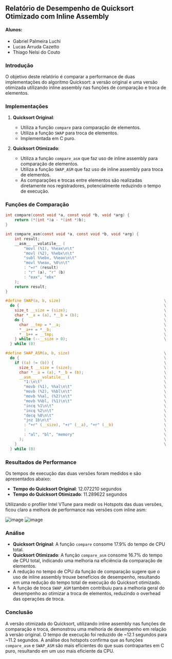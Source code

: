 ## Relatório de Desempenho de Quicksort Otimizado com Inline Assembly

#### Alunos:
- Gabriel Palmeira Luchi
- Lucas Arruda Cazetto
- Thiago Nelsi do Couto

### Introdução
O objetivo deste relatório é comparar a performance de duas implementações do algoritmo Quicksort: a versão original e uma versão otimizada utilizando inline assembly nas funções de comparação e troca de elementos.

### Implementações

1. **Quicksort Original**:
   - Utiliza a função `compare` para comparação de elementos.
   - Utiliza a função `SWAP` para troca de elementos.
   - Implementada em C puro.

2. **Quicksort Otimizado**:
   - Utiliza a função `compare_asm` que faz uso de inline assembly para comparação de elementos.
   - Utiliza a função `SWAP_ASM` que faz uso de inline assembly para troca de elementos.
   - As comparações e trocas entre elementos são realizadas diretamente nos registradores, potencialmente reduzindo o tempo de execução.

### Funções de Comparação

```c
int compare(const void *a, const void *b, void *arg) {
    return (*(int *)a - *(int *)b);
}

int compare_asm(const void *a, const void *b, void *arg) {
    int result;
    __asm__ __volatile__ (
        "movl (%1), %%eax\n\t"
        "movl (%2), %%ebx\n\t"
        "subl %%ebx, %%eax\n\t"
        "movl %%eax, %0\n\t"
        : "=r" (result)
        : "r" (a), "r" (b)
        : "eax", "ebx"
    );
    return result;
}
```

```c
#define SWAP(a, b, size)                                             \
  do {                                                               \
    size_t __size = (size);                                          \
    char *__a = (a), *__b = (b);                                     \
    do {                                                             \
      char __tmp = *__a;                                             \
      *__a++ = *__b;                                                 \
      *__b++ = __tmp;                                                \
    } while (--__size > 0);                                          \
  } while (0)

#define SWAP_ASM(a, b, size)                                         \
  do {                                                               \
    if ((a) != (b)) {                                                \
      size_t __size = (size);                                        \
      char *__a = (a), *__b = (b);                                   \
      __asm__ __volatile__ (                                         \
        "1:\n\t"                                                     \
        "movb (%1), %%al\n\t"                                        \
        "movb (%2), %%bl\n\t"                                        \
        "movb %%al, (%2)\n\t"                                        \
        "movb %%bl, (%1)\n\t"                                        \
        "incq %1\n\t"                                                \
        "incq %2\n\t"                                                \
        "decq %0\n\t"                                                \
        "jnz 1b\n\t"                                                 \
        : "+r" (__size), "+r" (__a), "+r" (__b)                      \
        :                                                            \
        : "al", "bl", "memory"                                       \
      );                                                             \
    }                                                                \
  } while (0)
```

### Resultados de Performance

Os tempos de execução das duas versões foram medidos e são apresentados abaixo:

- **Tempo do Quicksort Original**: 12.072210 segundos
- **Tempo do Quicksort Otimizado**: 11.289622 segundos

Utilizando o profiler Intel VTune para medir os Hotspots das duas versões, ficou claro a melhora de performance nas versões com inline asm:

![image](https://github.com/ThiagoNelsi/qsort-optimization/assets/52456089/152ca41d-1f0a-4982-86e2-2c3a9f885774)
![image](https://github.com/ThiagoNelsi/qsort-optimization/assets/52456089/28c3ce92-a917-4718-b259-9a26d40be02a)

### Análise

- **Quicksort Original**: A função `compare` consome 17.9% do tempo de CPU total.
- **Quicksort Otimizado**: A função `compare_asm` consome 16.7% do tempo de CPU total, indicando uma melhoria na eficiência da comparação de elementos.
- A redução no tempo de CPU da função de comparação sugere que o uso de inline assembly trouxe benefícios de desempenho, resultando em uma redução do tempo total de execução do Quicksort otimizado.
- A função de troca `SWAP_ASM` também contribuiu para a melhoria geral do desempenho ao otimizar a troca de elementos, reduzindo o overhead das operações de troca.

### Conclusão

A versão otimizada do Quicksort, utilizando inline assembly nas funções de comparação e troca, demonstrou uma melhoria de desempenho em relação à versão original. O tempo de execução foi reduzido de ~12.1 segundos para ~11.2 segundos. A análise dos hotspots confirma que as funções `compare_asm` e `SWAP_ASM` são mais eficientes do que suas contrapartes em C puro, resultando em um uso mais eficiente da CPU.
